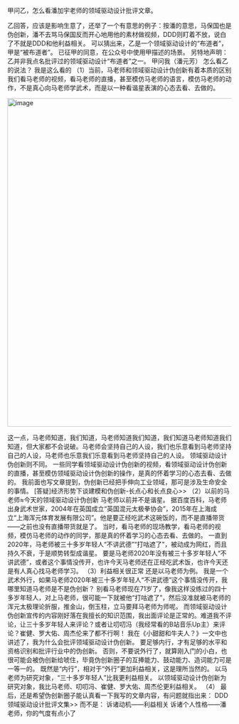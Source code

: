 甲问乙，怎么看潘加宇老师的领域驱动设计批评文章。

乙回答，应该是影响生意了，还举了一个有意思的例子：按潘的意思，马保国也是伪创新，潘不去骂马保国反而开心地用他的素材做视频，DDD则盯着不放，说白了不就是DDD和他利益相关。
可以猜出来，乙是一个领域驱动设计的“布道者”，甲是“被布道者”。
已征甲的同意，在公众号中使用甲描述的场景。
另特地声明：乙并非我点名批评过的领域驱动设计“布道者”之一。
甲问我（潘元芳）
怎么看乙的说法？
我是这么看的
（1）当前，马老师和领域驱动设计伪创新有着本质的区别
我们看马老师的视频，看马老师的直播，甚至模仿马老师的语言，模仿马老师的动作，不是真心向马老师学武术，而是以一种看谐星表演的心态去看、去做的。

<img width="1080" height="739" alt="image" src="https://github.com/user-attachments/assets/0be20f9f-1341-414f-bdb6-0e61b72f4b97" />

这一点，马老师知道，我们知道，马老师知道我们知道，我们知道马老师知道我们知道，但大家都不会说破。马老师会坚持自己的人设，我们也乐意看到马老师坚持自己的人设，马老师也乐意我们乐意看到马老师坚持自己的人设。
领域驱动设计伪创新则不同。
一些同学看领域驱动设计伪创新的视频，看领域驱动设计伪创新的直播，甚至模仿领域驱动设计伪创新的操作，是真的怀着学习的心态去看、去做的。
我前面也写文章提到，伪创新已经把手伸向工业领域，那可是涉及生命安全的事情。
[答疑]经济形势下谈建模和伪创新-长点心和长点良心>>
（2）以前的马老师≈今天的领域驱动设计伪创新
马老师以前并不是谐星。
据百度百科，马老师出身武术世家，2004年在英国成立“英国混元太极拳协会”，2015年在上海成立“上海浑元体育发展有限公司”。他是要正经吃武术这碗饭的，而不是直播带货——之前也没有直播带货就是了。
当时，看马老师的现场教学，看马老师的视频，模仿马老师的动作的同学，那是真的怀着学习的心态去看、去做的。
一直到2020年，马老师被三十多岁年轻人“不讲武德”“打咕遮了”，被动成为网红，而且持久不衰，于是顺势转型成谐星。
要是马老师2020年没有被三十多岁年轻人“不讲武德”，或者这个事情没传开，也许今天马老师还在正经吃武术饭，也许今天还是有人真心找马老师学习。
（3）利益相关很正常
还是以马老师为例。
我是一个武术外行，如果马老师2020年被三十多岁年轻人“不讲武德”这个事情没传开，我哪里知道马老师是不是伪创新？
别看马老师现在71岁了，像我这样没练过的四十多岁年轻人，对上马老师，很可能一下就被他“打咕遮了”，然后没准就被马老师的浑元太极理论折服，推金山，倒玉柱，立马要拜马老师为师呢。
而领域驱动设计伪创新宣传的内容刚好落在我擅长的知识范围，我出面评论是正常的。难道我不评论，让三十多岁年轻人来评论？或者让叨叨冯（我经常看的B站音乐Up主）来评论？崔健、罗大佑、周杰伦来了都不行啊！
我在《小甜甜和牛夫人？》一文中也讲述了，我为什么会批评领域驱动设计伪创新。
要足够内行，才有足够的水平和资格识别和批评行业中的伪创新。
否则，不要说外行了，就算刚入门的小白，也很可能会被伪创新给唬住，毕竟伪创新圈子的互捧能力、鼓动能力、造词能力可是一等一的。
既然是“内行”，相对于“外行”更加利益相关，这是理所当然的。
以马老师为研究对象，“三十多岁年轻人”比我更利益相关。
以领域驱动设计伪创新为研究对象，我比马老师、叨叨冯、崔健、罗大佑、周杰伦更利益相关。
（4）
最后，还是希望伪创新圈子能认真看一下我写的文章内容，有问题就指出来：
DDD领域驱动设计批评文集>>
而不是：
诉诸动机——利益相关
诉诸个人性格——潘老师，你的气度有点小了
